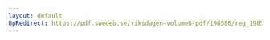 ```yaml
---
layout: default
UpRedirect: https://pdf.swedeb.se/riksdagen-volumeG-pdf/198586/reg_198586__reg_02/reg_198586__reg_02_0092.pdf
---
```

